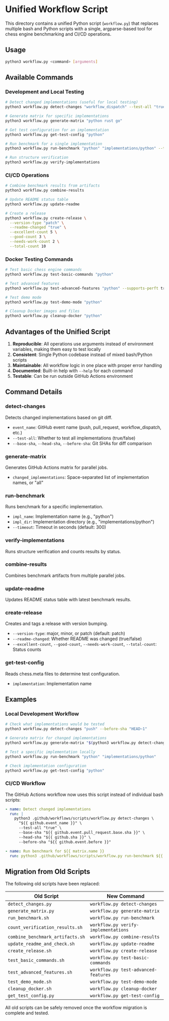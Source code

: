 # Unified Workflow Script

This directory contains a unified Python script (`workflow.py`) that replaces multiple bash and Python scripts with a single, argparse-based tool for chess engine benchmarking and CI/CD operations.

## Usage

```bash
python3 workflow.py <command> [arguments]
```

## Available Commands

### Development and Local Testing

```bash
# Detect changed implementations (useful for local testing)
python3 workflow.py detect-changes "workflow_dispatch" --test-all "true"

# Generate matrix for specific implementations
python3 workflow.py generate-matrix "python rust go"

# Get test configuration for an implementation
python3 workflow.py get-test-config "python"

# Run benchmark for a single implementation
python3 workflow.py run-benchmark "python" "implementations/python" --timeout 300

# Run structure verification
python3 workflow.py verify-implementations
```

### CI/CD Operations

```bash
# Combine benchmark results from artifacts
python3 workflow.py combine-results

# Update README status table
python3 workflow.py update-readme

# Create a release
python3 workflow.py create-release \
  --version-type "patch" \
  --readme-changed "true" \
  --excellent-count 5 \
  --good-count 3 \
  --needs-work-count 2 \
  --total-count 10
```

### Docker Testing Commands

```bash
# Test basic chess engine commands
python3 workflow.py test-basic-commands "python"

# Test advanced features
python3 workflow.py test-advanced-features "python" --supports-perft true --supports-ai true

# Test demo mode
python3 workflow.py test-demo-mode "python"

# Cleanup Docker images and files
python3 workflow.py cleanup-docker "python"
```

## Advantages of the Unified Script

1. **Reproducible**: All operations use arguments instead of environment variables, making them easy to test locally
2. **Consistent**: Single Python codebase instead of mixed bash/Python scripts
3. **Maintainable**: All workflow logic in one place with proper error handling
4. **Documented**: Built-in help with `--help` for each command
5. **Testable**: Can be run outside GitHub Actions environment

## Command Details

### detect-changes
Detects changed implementations based on git diff.
- `event_name`: GitHub event name (push, pull_request, workflow_dispatch, etc.)
- `--test-all`: Whether to test all implementations (true/false)
- `--base-sha`, `--head-sha`, `--before-sha`: Git SHAs for diff comparison

### generate-matrix
Generates GitHub Actions matrix for parallel jobs.
- `changed_implementations`: Space-separated list of implementation names, or "all"

### run-benchmark
Runs benchmark for a specific implementation.
- `impl_name`: Implementation name (e.g., "python")
- `impl_dir`: Implementation directory (e.g., "implementations/python")
- `--timeout`: Timeout in seconds (default: 300)

### verify-implementations
Runs structure verification and counts results by status.

### combine-results
Combines benchmark artifacts from multiple parallel jobs.

### update-readme
Updates README status table with latest benchmark results.

### create-release
Creates and tags a release with version bumping.
- `--version-type`: major, minor, or patch (default: patch)
- `--readme-changed`: Whether README was changed (true/false)
- `--excellent-count`, `--good-count`, `--needs-work-count`, `--total-count`: Status counts

### get-test-config
Reads chess.meta files to determine test configuration.
- `implementation`: Implementation name

## Examples

### Local Development Workflow

```bash
# Check what implementations would be tested
python3 workflow.py detect-changes "push" --before-sha "HEAD~1"

# Generate matrix for changed implementations
python3 workflow.py generate-matrix "$(python3 workflow.py detect-changes "push" --before-sha "HEAD~1" | jq -r .implementations)"

# Test a specific implementation locally
python3 workflow.py run-benchmark "python" "implementations/python"

# Check implementation configuration
python3 workflow.py get-test-config "python"
```

### CI/CD Workflow

The GitHub Actions workflow now uses this script instead of individual bash scripts:

```yaml
- name: Detect changed implementations
  run: |
    python3 .github/workflows/scripts/workflow.py detect-changes \
      "${{ github.event_name }}" \
      --test-all "true" \
      --base-sha "${{ github.event.pull_request.base.sha }}" \
      --head-sha "${{ github.sha }}" \
      --before-sha "${{ github.event.before }}"

- name: Run benchmark for ${{ matrix.name }}
  run: python3 .github/workflows/scripts/workflow.py run-benchmark ${{ matrix.engine }} ${{ matrix.directory }} --timeout 300
```

## Migration from Old Scripts

The following old scripts have been replaced:

| Old Script | New Command |
|------------|-------------|
| `detect_changes.py` | `workflow.py detect-changes` |
| `generate_matrix.py` | `workflow.py generate-matrix` |
| `run_benchmark.sh` | `workflow.py run-benchmark` |
| `count_verification_results.sh` | `workflow.py verify-implementations` |
| `combine_benchmark_artifacts.sh` | `workflow.py combine-results` |
| `update_readme_and_check.sh` | `workflow.py update-readme` |
| `create_release.sh` | `workflow.py create-release` |
| `test_basic_commands.sh` | `workflow.py test-basic-commands` |
| `test_advanced_features.sh` | `workflow.py test-advanced-features` |
| `test_demo_mode.sh` | `workflow.py test-demo-mode` |
| `cleanup_docker.sh` | `workflow.py cleanup-docker` |
| `get_test_config.py` | `workflow.py get-test-config` |

All old scripts can be safely removed once the workflow migration is complete and tested.